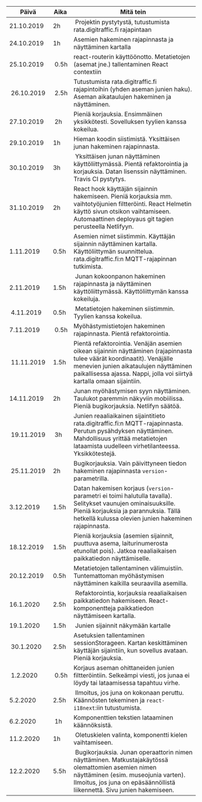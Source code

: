 | Päivä      | Aika | Mitä tein
|------------|------|------------------------
| 21.10.2019 | 2h   | Projektin pystytystä, tutustumista rata.digitraffic.fi rajapintaan
| 24.10.2019 | 1h   | Asemien hakeminen rajapinnasta ja näyttäminen kartalla
| 25.10.2019 | 0.5h | react-routerin käyttöönotto. Metatietojen (asemat jne.) tallentaminen React contextiin
| 26.10.2019 | 2.5h | Tutustumista rata.digitraffic.fi rajapintoihin (yhden aseman junien haku). Aseman aikataulujen hakeminen ja näyttäminen.
| 27.10.2019 | 2h   | Pieniä korjauksia. Ensimmäinen yksikkötesti. Sovelluksen tyylien kanssa kokeilua.
| 29.10.2019 | 1h   | Hieman koodin siistimistä. Yksittäisen junan hakeminen rajapinnasta.
| 30.10.2019 | 3h   | Yksittäisen junan näyttäminen käyttöliittymässä. Pientä refaktorointia ja korjauksia. Datan lisenssin näyttäminen. Travis CI pystytys.
| 31.10.2019 | 2h   | React hook käyttäjän sijainnin hakemiseen. Pieniä korjauksia mm. vaihtotyöjunien filtteröinti. React Helmetin käyttö sivun otsikon vaihtamiseen. Automaattinen deployaus git tagien perusteella Netlifyyn.
| 1.11.2019  | 0.5h | Asemien nimet siistimmin. Käyttäjän sijainnin näyttäminen kartalla. Käyttöliittymän suunnittelua. rata.digitraffic.fi:n MQTT-rajapinnan tutkimista.
| 2.11.2019  | 1.5h | Junan kokoonpanon hakeminen rajapinnasta ja näyttäminen käyttöliittymässä. Käyttöliittymän kanssa kokeiluja. 
| 4.11.2019  | 0.5h | Metatietojen hakeminen siistimmin. Tyylien kanssa kokeilua.
| 7.11.2019  | 0.5h | Myöhästymistietojen hakeminen rajapinnasta. Pientä refaktorointia.
| 11.11.2019 | 1.5h | Pientä refaktorointia. Venäjän asemien oikean sijainnin näyttäminen (rajapinnasta tulee väärät koordinaatit). Venäjälle menevien junien aikataulujen näyttäminen paikallisessa ajassa. Nappi, jolla voi siirtyä kartalla omaan sijaintiin.
| 14.11.2019 | 2h   | Junan myöhästymisen syyn näyttäminen. Taulukot paremmin näkyviin mobiilissa. Pieniä bugikorjauksia. Netlifyn säätöä.
| 19.11.2019 | 3h   | Junien reaaliaikainen sijaintitieto rata.digitraffic.fi:n MQTT-rajapinnasta. Perutun pysähdyksen näyttäminen. Mahdollisuus yrittää metatietojen lataamista uudelleen virhetilanteessa. Yksikkötestejä.
| 25.11.2019 | 2h   | Bugikorjauksia. Vain päivittyneen tiedon hakeminen rajapinnasta `version`-parametrilla.
| 3.12.2019  | 1.5h | Datan hakemisen korjaus (`version`-parametri ei toimi halutulla tavalla). Selitykset vaunujen ominaisuuksille. Pieniä korjauksia ja parannuksia. Tällä hetkellä kulussa olevien junien hakeminen rajapinnasta.
| 18.12.2019 | 1.5h | Pieniä korjauksia (asemien sijainnit, puuttuva asema, laiturinumerosta etunollat pois). Jatkoa reaaliaikaisen paikkatiedon näyttämiselle.
| 20.12.2019 | 0.5h | Metatietojen tallentaminen välimuistiin. Tuntemattoman myöhästymisen näyttäminen kaikilla seuraavilla asemilla.
| 16.1.2020  | 2.5h | Refaktorointia, korjauksia reaaliaikaisen paikkatiedon hakemiseen. React-komponentteja paikkatiedon näyttämiseen kartalla.
| 19.1.2020  | 1.5h | Junien sijainnit näkymään kartalle
| 30.1.2020  | 2.5h | Asetuksien tallentaminen sessionStorageen. Kartan keskittäminen käyttäjän sijaintiin, kun sovellus avataan. Pieniä korjauksia.
| 1.2.2020   | 0.5h | Korjaus aseman ohittaneiden junien filtteröintiin. Selkeämpi viesti, jos junaa ei löydy tai lataamisessa tapahtuu virhe.
| 5.2.2020   | 2.5h | Ilmoitus, jos juna on kokonaan peruttu. Käännösten tekeminen ja `react-i18next`:iin tutustumista.
| 6.2.2020   | 1h   | Komponenttien tekstien lataaminen käännöksistä.
| 11.2.2020  | 1h   | Oletuskielen valinta, komponentti kielen vaihtamiseen.
| 12.2.2020  | 5.5h | Bugikorjauksia. Junan operaattorin nimen näyttäminen. Matkustajakäytössä olemattomien asemien nimen näyttäminen (esim. museojunia varten). Ilmoitus, jos juna on epäsäännöllistä liikennettä. Sivu junien hakemiseen.
